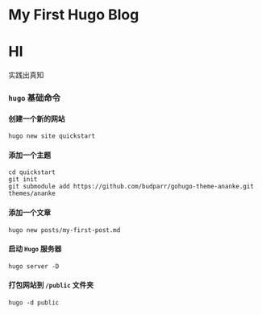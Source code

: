 # My First Hugo Blog


# HI 

实践出真知

###  `hugo` 基础命令

####  创建一个新的网站

```
hugo new site quickstart
```

#### **添加一个主题**

```
cd quickstart
git init
git submodule add https://github.com/budparr/gohugo-theme-ananke.git themes/ananke
```

####  **添加一个文章**

```
hugo new posts/my-first-post.md
```



#### 启动 `Hugo` 服务器

```
hugo server -D
```



#### **打包网站到 `/public` 文件夹**

```
hugo -d public
```


